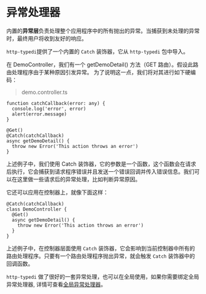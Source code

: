 # 异常处理器

内置的**异常层**负责处理整个应用程序中的所有抛出的异常。当捕获到未处理的异常时，最终用户将收到友好的响应。

`http-typedi`提供了一个内置的 `Catch` 装饰器，它从 `http-typedi` 包中导入。

在 DemoController，我们有一个 getDemoDetail() 方法（GET 路由）。假设此路由处理程序由于某种原因引发异常。 为了说明这一点，我们将对其进行如下硬编码：

> demo.controller.ts

```ts{7}
function catchCallback(error: any) {
  console.log('error', error)
  alert(error.message)
}

@Get()
@Catch(catchCallback)
async getDemoDetail() {
  throw new Error('This action throws an error')
}
```

上述例子中，我们使用 Catch 装饰器，它的参数是一个函数，这个函数会在请求后执行，它会捕获到请求程序错误并且发送一个错误回调并传入错误信息。我们可以在这里做一些请求后的异常处理，比如判断异常原因。

它还可以应用在控制器上，就像下面这样：

```ts{1}
@Catch(catchCallback)
class DemoController {
  @Get()
  async getDemoDetail() {
    throw new Error('This action throws an error')
  }
}
```
上述例子中，在控制器层面使用 `Catch` 装饰器，它会影响到当前控制器中所有的路由处理程序。只要有一个路由处理程序抛出异常，就会触发 `Catch` 装饰器中的回调函数。

`http-typedi` 做了很好的一套异常处理，也可以在全局使用，如果你需要绑定全局异常处理器, 详情可查看[全局异常处理器](../global-config/catch.md)。
